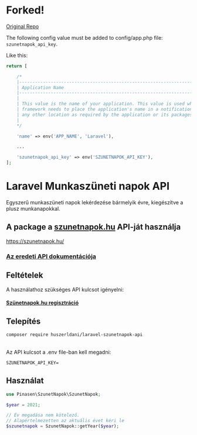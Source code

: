 # Forked!

[Original Repo](https://github.com/huszerldani/laravel-szunetnapok-api)

The following config value must be added to config/app.php file: ```szunetnapok_api_key```.

Like this:

```php
return [

    /*
    |--------------------------------------------------------------------------
    | Application Name
    |--------------------------------------------------------------------------
    |
    | This value is the name of your application. This value is used when the
    | framework needs to place the application's name in a notification or
    | any other location as required by the application or its packages.
    |
    */

    'name' => env('APP_NAME', 'Laravel'),

    ...

    'szunetnapok_api_key' => env('SZUNETNAPOK_API_KEY'),
];
```

# Laravel Munkaszüneti napok API

Egyszerű munkaszüneti napok lekérdezése bármelyik évre, kiegészítve a plusz munkanapokkal.

## A package a [szunetnapok.hu](https://szunetnapok.hu/) API-ját használja
https://szunetnapok.hu/

### [Az eredeti API dokumentációja](https://szunetnapok.hu/acc#api_desc)

## Feltételek

A használathoz szükséges API kulcsot igényelni:
#### [Szünetnapok.hu regisztráció](https://szunetnapok.hu/reg)

## Telepítés

```bash
composer require huszerldani/laravel-szunetnapok-api
```
<br/>
Az API kulcsot a .env file-ban kell megadni:

```
SZUNETNAPOK_API_KEY=
```

## Használat

```php
use Pinasen\SzunetNapok\SzunetNapok;

$year = 2021;

// Év megadása nem kötelező.
// Alapértelmezetten az aktuális évet kéri le
$szunetnapok = SzunetNapok::getYear($year);
```
